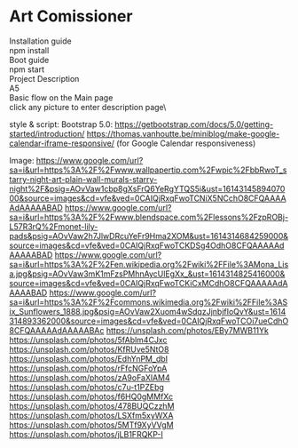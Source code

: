 Art Comissioner
====
Installation guide\
	npm install\
Boot guide\
	npm start\
Project Description\
A5\
	Basic flow on the Main page\
	click any picture to enter description page\

style & script:
Bootstrap 5.0: https://getbootstrap.com/docs/5.0/getting-started/introduction/ 
https://thomas.vanhoutte.be/miniblog/make-google-calendar-iframe-responsive/ (for Google Calendar responsiveness)

Image:
https://www.google.com/url?sa=i&url=https%3A%2F%2Fwww.wallpapertip.com%2Fwpic%2FbbRwoT_starry-night-art-plain-wall-murals-starry-night%2F&psig=AOvVaw1cbp8gXsFrQ6YeRgYTQS5i&ust=1614314589407000&source=images&cd=vfe&ved=0CAIQjRxqFwoTCNiX5NCchO8CFQAAAAAdAAAAABAD
https://www.google.com/url?sa=i&url=https%3A%2F%2Fwww.blendspace.com%2Flessons%2FzpROBj-L57R3rQ%2Fmonet-lily-pads&psig=AOvVaw2h7JlwDRcuYeFr9Hma2XOM&ust=1614314684259000&source=images&cd=vfe&ved=0CAIQjRxqFwoTCKDSg4OdhO8CFQAAAAAdAAAAABAD
https://www.google.com/url?sa=i&url=https%3A%2F%2Fen.wikipedia.org%2Fwiki%2FFile%3AMona_Lisa.jpg&psig=AOvVaw3mK1mFzsPMhnAycUlEgXx_&ust=1614314825416000&source=images&cd=vfe&ved=0CAIQjRxqFwoTCKiCxMCdhO8CFQAAAAAdAAAAABAD
https://www.google.com/url?sa=i&url=https%3A%2F%2Fcommons.wikimedia.org%2Fwiki%2FFile%3ASix_Sunflowers_1888.jpg&psig=AOvVaw2Xuom4wSdqzJjnbjfIoQvY&ust=1614314893362000&source=images&cd=vfe&ved=0CAIQjRxqFwoTCOi7ueCdhO8CFQAAAAAdAAAAABAc 
https://unsplash.com/photos/EBy7MWB11Yk
https://unsplash.com/photos/5fAblm4CJxc
https://unsplash.com/photos/KfRUve5NtO8
https://unsplash.com/photos/EdhYnPM_dbI
https://unsplash.com/photos/rFfcNGFoYpA
https://unsplash.com/photos/zA9oFaXlAM4
https://unsplash.com/photos/c7u-t1PZEbg
https://unsplash.com/photos/f6HQ0gMMfXc
https://unsplash.com/photos/478BUQCzzhM
https://unsplash.com/photos/LSXfm5xyWXA
https://unsplash.com/photos/5MTf9XyVVgM
https://unsplash.com/photos/jLB1FRQKP-I
